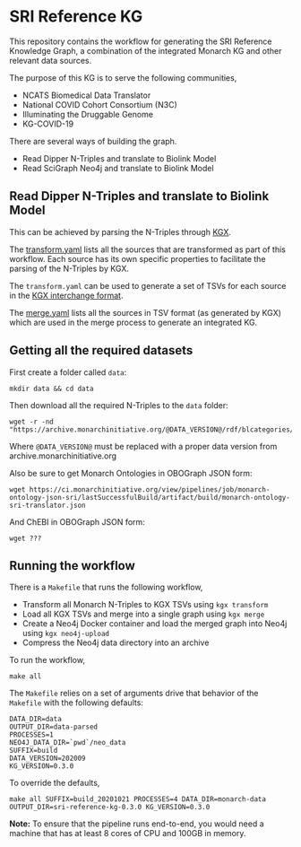 # SRI Reference KG

This repository contains the workflow for generating the SRI Reference Knowledge Graph,
a combination of the integrated Monarch KG and other relevant data sources.

The purpose of this KG is to serve the following communities,
- NCATS Biomedical Data Translator
- National COVID Cohort Consortium (N3C)
- Illuminating the Druggable Genome
- KG-COVID-19


There are several ways of building the graph.

- Read Dipper N-Triples and translate to Biolink Model
- Read SciGraph Neo4j and translate to Biolink Model


## Read Dipper N-Triples and translate to Biolink Model

This can be achieved by parsing the N-Triples through [KGX](https://github.com/biolink/KGX.git).

The [transform.yaml](transform.yaml) lists all the sources that are transformed as part of this workflow.
Each source has its own specific properties to facilitate the parsing of the N-Triples by KGX.

The `transform.yaml` can be used to generate a set of TSVs for each source in the
[KGX interchange format](https://github.com/biolink/kgx/blob/master/data-preparation.md).


The [merge.yaml](merge.yaml) lists all the sources in TSV format (as generated by KGX) which are used in the merge
process to generate an integrated KG.


## Getting all the required datasets

First create a folder called `data`:
```
mkdir data && cd data
```

Then download all the required N-Triples to the `data` folder:
```
wget -r -nd "https://archive.monarchinitiative.org/@DATA_VERSION@/rdf/blcategories/"
```

Where `@DATA_VERSION@` must be replaced with a proper data version from archive.monarchinitiative.org


Also be sure to get Monarch Ontologies in OBOGraph JSON form:
```
wget https://ci.monarchinitiative.org/view/pipelines/job/monarch-ontology-json-sri/lastSuccessfulBuild/artifact/build/monarch-ontology-sri-translator.json
```

And ChEBI in OBOGraph JSON form:
```
wget ???
```


## Running the workflow

There is a `Makefile` that runs the following workflow,
- Transform all Monarch N-Triples to KGX TSVs using `kgx transform`
- Load all KGX TSVs and merge into a single graph using `kgx merge`
- Create a Neo4j Docker container and load the merged graph into Neo4j using `kgx neo4j-upload`
- Compress the Neo4j data directory into an archive

To run the workflow,
```
make all
```

The `Makefile` relies on a set of arguments drive that behavior of the `Makefile` with the following defaults:
```
DATA_DIR=data
OUTPUT_DIR=data-parsed
PROCESSES=1
NEO4J_DATA_DIR=`pwd`/neo_data
SUFFIX=build
DATA_VERSION=202009
KG_VERSION=0.3.0
```

To override the defaults,
```
make all SUFFIX=build_20201021 PROCESSES=4 DATA_DIR=monarch-data OUTPUT_DIR=sri-reference-kg-0.3.0 KG_VERSION=0.3.0
```

**Note:** To ensure that the pipeline runs end-to-end, you would need a machine that has at least 8 cores of CPU and 
100GB in memory.
